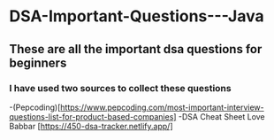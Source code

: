 # DSA-Important-Questions---Java

## These are all the important dsa questions for beginners

### I have used two sources to collect these questions
-(Pepcoding)[https://www.pepcoding.com/most-important-interview-questions-list-for-product-based-companies]
-DSA Cheat Sheet Love Babbar [https://450-dsa-tracker.netlify.app/]
